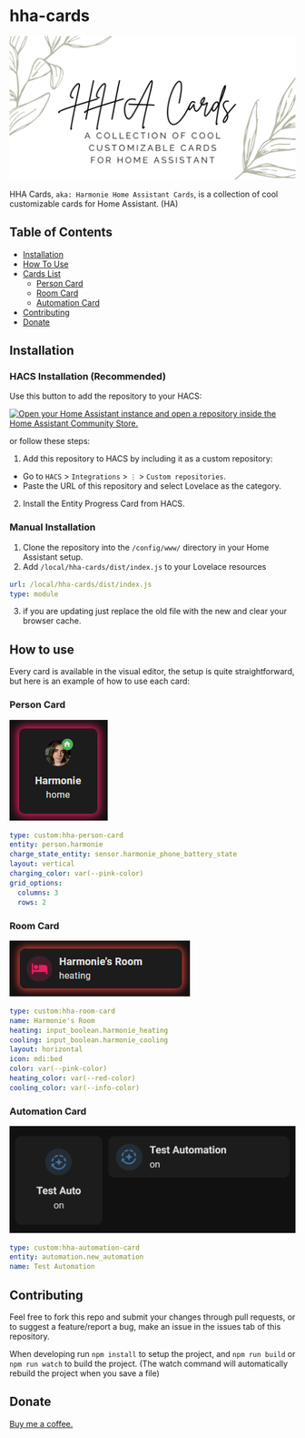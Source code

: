 # hha-cards

![HHA-Cards](https://github.com/harmonie-durrant/hha-cards/blob/main/docs/HHA%20Cards.png?raw=true)

HHA Cards, `aka: Harmonie Home Assistant Cards`, is a collection of cool customizable cards for Home Assistant. (HA)

## Table of Contents

- [Installation](#installation)
- [How To Use](#how-to-use)
- [Cards List](#cards-list)
  - [Person Card](#person-card)
  - [Room Card](#room-card)
  - [Automation Card](#automation-card)
- [Contributing](#contributing)
- [Donate](#donate)

## Installation

### HACS Installation (Recommended)
Use this button to add the repository to your HACS:

[![Open your Home Assistant instance and open a repository inside the Home Assistant Community Store.](https://my.home-assistant.io/badges/hacs_repository.svg)](https://my.home-assistant.io/redirect/hacs_repository/?owner=harmonie-durrant&repository=hha-cards&category=frontend)

or follow these steps:
1. Add this repository to HACS by including it as a custom repository:
  - Go to `HACS` > `Integrations` > `⋮` > `Custom repositories`.
  - Paste the URL of this repository and select Lovelace as the category.
2. Install the Entity Progress Card from HACS.

### Manual Installation

1. Clone the repository into the `/config/www/` directory in your Home Assistant setup.
2. Add `/local/hha-cards/dist/index.js` to your Lovelace resources
```yaml
url: /local/hha-cards/dist/index.js
type: module
```
3. if you are updating just replace the old file with the new and clear your browser cache.

## How to use

Every card is available in the visual editor, the setup is quite straightforward, but here is an example of how to use each card:

### Person Card

![Person card example](docs/examples/person.png)

```yaml
type: custom:hha-person-card
entity: person.harmonie
charge_state_entity: sensor.harmonie_phone_battery_state
layout: vertical
charging_color: var(--pink-color)
grid_options:
  columns: 3
  rows: 2
```

### Room Card

![Room card example](docs/examples/room.png)

```yaml
type: custom:hha-room-card
name: Harmonie's Room
heating: input_boolean.harmonie_heating
cooling: input_boolean.harmonie_cooling
layout: horizontal
icon: mdi:bed
color: var(--pink-color)
heating_color: var(--red-color)
cooling_color: var(--info-color)
```

### Automation Card

![Automation card example](docs/examples/automation.png)

```yaml
type: custom:hha-automation-card
entity: automation.new_automation
name: Test Automation
```

## Contributing

Feel free to fork this repo and submit your changes through pull requests, or to suggest a feature/report a bug, make an issue in the issues tab of this repository.

When developing run `npm install` to setup the project, and `npm run build` or `npm run watch` to build the project. (The watch command will automatically rebuild the project when you save a file)

## Donate

[Buy me a coffee.](https://buymeacoffee.com/harmonie)
